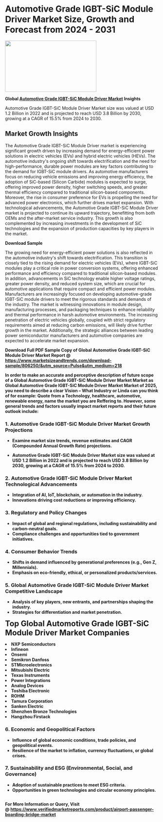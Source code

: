 <H1>Automotive Grade IGBT-SiC Module Driver Market Size, Growth and Forecast from 2024 - 2031</H1><img class="aligncenter size-medium wp-image-584254" src="https://thirdeyenews.in/wp-content/uploads/2024/09/Global-Market-Research-300x168.jpeg" alt="" width="300" height="168" /><p><strong>Global&nbsp;<a href="https://www.marketsizeandtrends.com/download-sample/806250/&amp;utm_source=Pulse&amp;utm_medium=218">Automotive Grade IGBT-SiC Module Driver Market</a> Insights</strong></p><p>Automotive Grade IGBT-SiC Module Driver Market size was valued at USD 1.2 Billion in 2022 and is projected to reach USD 3.8 Billion by 2030, growing at a CAGR of 15.5% from 2024 to 2030.</p><p><h2>Market Growth Insights</h2> <p>The Automotive Grade IGBT-SiC Module Driver market is experiencing significant growth driven by increasing demand for energy-efficient power solutions in electric vehicles (EVs) and hybrid electric vehicles (HEVs). The automotive industry's ongoing shift towards electrification and the need for high-performance, durable power modules are key factors contributing to the demand for IGBT-SiC module drivers. As automotive manufacturers focus on reducing vehicle emissions and improving energy efficiency, the adoption of SiC-based (Silicon Carbide) modules is expected to surge, offering improved power density, higher switching speeds, and greater thermal efficiency compared to traditional silicon-based components. Moreover, the rise in consumer preference for EVs is propelling the need for advanced power electronics, which further drives market expansion. With technological advancements, the Automotive Grade IGBT-SiC Module Driver market is projected to continue its upward trajectory, benefitting from both OEMs and the after-market service industry. This growth is also complemented by increasing investments in the development of SiC technologies and the expansion of production capacities by key players in the market.</p> <p><strong>Download Sample</strong></p> <p>The growing need for energy-efficient power solutions is also reflected in the automotive industry's shift towards electrification. This transition is closely tied to the rising demand for electric vehicles (EVs), where IGBT-SiC modules play a critical role in power conversion systems, offering enhanced performance and efficiency compared to traditional silicon-based modules. In addition, advancements in SiC technology enable higher voltage ratings, greater power density, and reduced system size, which are crucial for automotive applications that require compact and efficient power modules. Manufacturers are increasingly focused on developing automotive-grade IGBT-SiC module drivers to meet the rigorous standards and demands of the industry. The market is witnessing innovations in module design, manufacturing processes, and packaging techniques to enhance reliability and thermal performance in harsh automotive environments. The increasing penetration of electric vehicles globally, coupled with strict regulatory requirements aimed at reducing carbon emissions, will likely drive further growth in the market. Additionally, the strategic alliances between leading power semiconductor manufacturers and automotive companies are expected to accelerate market expansion.</p> <p><strong></p><p><span class=""><strong>Download Full PDF Sample Copy of Global Automotive Grade IGBT-SiC Module Driver Market Report</strong> @ <a href="https://www.marketsizeandtrends.com/download-sample/806250/&amp;utm_source=Pulse&amp;utm_medium=218" target="_blank">https://www.marketsizeandtrends.com/download-sample/806250/&amp;utm_source=Pulse&amp;utm_medium=218</a></span></p><p>In order to make an accurate and perceptive description of future scope of a Global&nbsp;Automotive Grade IGBT-SiC Module Driver Market Market as Global&nbsp;Automotive Grade IGBT-SiC Module Driver Market Market of 2025, you need to describe a clear Vision &ndash; What Industry or Linda can you think of for example: Quote from a Technology, healthcare, automotive, renewable energy, name the market you are Reffering to. However, some general trends and factors usually impact market reports and their future outlook include:</p><h3>1.&nbsp;<strong>Automotive Grade IGBT-SiC Module Driver Market Growth Projections</strong></h3><ul><li>Examine market size trends, revenue estimates and CAGR (Compounded Annual Growth Rate) projections.</li><li><p>Automotive Grade IGBT-SiC Module Driver Market size was valued at USD 1.2 Billion in 2022 and is projected to reach USD 3.8 Billion by 2030, growing at a CAGR of 15.5% from 2024 to 2030.</p></li></ul><h3>2.&nbsp;<strong>Automotive Grade IGBT-SiC Module Driver Market Technological Advancements</strong></h3><ul><li>Integration of AI, IoT, blockchain, or automation in the industry.</li><li>Innovations driving cost reductions or improving efficiency.</li></ul><h3>3.&nbsp;<strong>Regulatory and Policy Changes</strong></h3><ul><li>Impact of global and regional regulations, including sustainability and carbon-neutral goals.</li><li>Compliance challenges and opportunities tied to government initiatives.</li></ul><h3>4.&nbsp;<strong>Consumer Behavior Trends</strong></h3><ul><li>Shifts in demand influenced by generational preferences (e.g., Gen Z, Millennials).</li><li>Emphasis on eco-friendly, ethical, or personalized products/services.</li></ul><h3>5.&nbsp;<strong>Global Automotive Grade IGBT-SiC Module Driver Market Competitive Landscape</strong></h3><ul><li>Analysis of key players, new entrants, and partnerships shaping the industry.</li><li>Strategies for differentiation and market penetration.</li></ul><p data-pm-slice="1 1 []"><span style="color: inherit; font-family: inherit; font-size: 25px;">Top Global Automotive Grade IGBT-SiC Module Driver Market Companies</span></p><div class="" data-test-id=""><p><li>NXP Semiconductors</li><li> Infineon</li><li> Onsemi</li><li> Semikron Danfoss</li><li> STMicroelectronics</li><li> Mitsubishi Electric</li><li> Texas Instruments</li><li> Power Integrations</li><li> Analog Devices</li><li> Toshiba Electronic</li><li> ROHM</li><li> Tamura Corporation</li><li> Sanken Electric</li><li> Shenzhen Bronze Technologies</li><li> Hangzhou Firstack</li></p></div><h3>6.&nbsp;<strong>Economic and Geopolitical Factors</strong></h3><ul><li>Influence of global economic conditions, trade policies, and geopolitical events.</li><li>Resilience of the market to inflation, currency fluctuations, or global crises.</li></ul><h3>7.&nbsp;<strong>Sustainability and ESG (Environmental, Social, and Governance)</strong></h3><ul><li>Adoption of sustainable practices to meet ESG criteria.</li><li>Opportunities in green technologies and circular economy principles.</li></ul><h2><strong style="font-size: 14px;">For More Information or Query, Visit @&nbsp;</strong><a style="background-color: #ffffff; font-size: 14px;" href="https://www.marketsizeandtrends.com/report/automotive-grade-igbt-sic-module-driver-market/" target="_blank">https://www.verifiedmarketreports.com/product/airport-passenger-boarding-bridge-market</a></h2>
